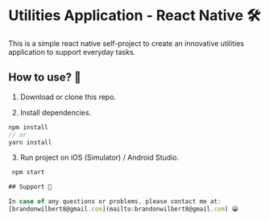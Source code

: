 # Utilities Application - React Native 🛠

This is a simple react native self-project to create an innovative utilities application to support everyday tasks.

## How to use? 🙋

1. Download or clone this repo.

2. Install dependencies.

```js
npm install
// or
yarn install
```

3. Run project on iOS (Simulator) / Android Studio.

```js
 npm start

## Support 🚀

In case of any questions or problems, please contact me at:
[brandonwilbert8@gmail.com](mailto:brandonwilbert8@gmail.com) 😀
```
